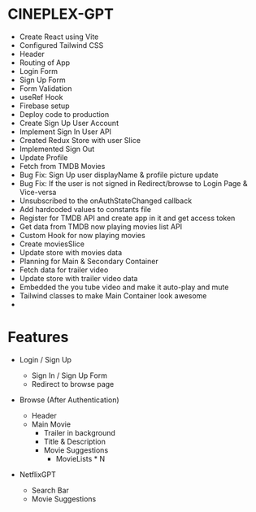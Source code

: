 # CINEPLEX-GPT

- Create React using Vite
- Configured Tailwind CSS
- Header
- Routing of App
- Login Form
- Sign Up Form
- Form Validation
- useRef Hook
- Firebase setup
- Deploy code to production
- Create Sign Up User Account
- Implement Sign In User API
- Created Redux Store with user Slice
- Implemented Sign Out
- Update Profile
- Fetch from TMDB Movies
- Bug Fix: Sign Up user displayName & profile picture update
- Bug Fix: If the user is not signed in Redirect/browse to Login Page & Vice-versa
- Unsubscribed to the onAuthStateChanged callback
- Add hardcoded values to constants file
- Register for TMDB API and create app in it and get access token
- Get data from TMDB now playing movies list API 
- Custom Hook for now playing movies
- Create moviesSlice
- Update store with movies data
- Planning for Main & Secondary Container
- Fetch data for trailer video
- Update store with trailer video data
- Embedded the you tube video and make it auto-play and mute
- Tailwind classes to make Main Container look awesome
- 

# Features

- Login / Sign Up
    - Sign In / Sign Up Form
    - Redirect to browse page

- Browse (After Authentication)
  - Header
  - Main Movie
      - Trailer in background
      - Title & Description
      - Movie Suggestions
          - MovieLists * N
- NetflixGPT
   - Search Bar
   - Movie Suggestions